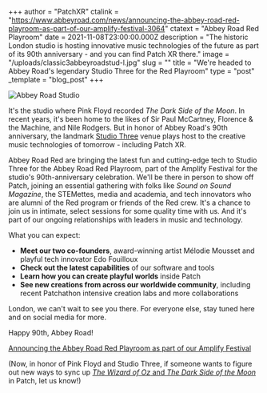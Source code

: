 +++
author = "PatchXR"
ctalink = "https://www.abbeyroad.com/news/announcing-the-abbey-road-red-playroom-as-part-of-our-amplify-festival-3064"
ctatext = "Abbey Road Red Playroom"
date = 2021-11-08T23:00:00.000Z
description = "The historic London studio is hosting innovative music technologies of the future as part of its 90th anniversary - and you can find Patch XR there."
image = "/uploads/classic3abbeyroadstud-l.jpg"
slug = ""
title = "We're headed to Abbey Road's legendary Studio Three for the Red Playroom"
type = "post"
_template = "blog_post"
+++

![Abbey Road Studio](/uploads/classic3abbeyroadstud-l.jpg)

It's the studio where Pink Floyd recorded _The Dark Side of the Moon_. In recent years, it's been home to the likes of Sir Paul McCartney, Florence & the Machine, and Nile Rodgers. But in honor of Abbey Road's 90th anniversary, the landmark [Studio Three](https://www.abbeyroad.com/studio-three) venue plays host to the creative music technologies of tomorrow - including Patch XR.

Abbey Road Red are bringing the latest fun and cutting-edge tech to Studio Three for the Abbey Road Red Playroom, part of the Amplify Festival for the studio's 90th-anniversary celebration. We'll be there in person to show off Patch, joining an essential gathering with folks like _Sound on Sound_ _Magazine_, the STEMettes, media and academia, and tech innovators who are alumni of the Red program or friends of the Red crew. It's a chance to join us in intimate, select sessions for some quality time with us. And it's part of our ongoing relationships with leaders in music and technology.

What you can expect:

* **Meet our two co-founders**, award-winning artist Mélodie Mousset and playful tech innovator Edo Fouilloux
* **Check out the latest capabilities** of our software and tools
* **Learn how you can create playful worlds** inside Patch
* **See new creations from across our worldwide community**, including recent Patchathon intensive creation labs and more collaborations

London, we can't wait to see you there. For everyone else, stay tuned here and on social media for more.

Happy 90th, Abbey Road!

[Announcing the Abbey Road Red Playroom as part of our Amplify Festival](https://www.abbeyroad.com/news/announcing-the-abbey-road-red-playroom-as-part-of-our-amplify-festival-3064)

(Now, in honor of Pink Floyd and Studio Three, if someone wants to figure out new ways to sync up [_The Wizard of Oz_ and _The Dark Side of the Moon_](https://en.wikipedia.org/wiki/Dark_Side_of_the_Rainbow) in Patch, let us know!)
